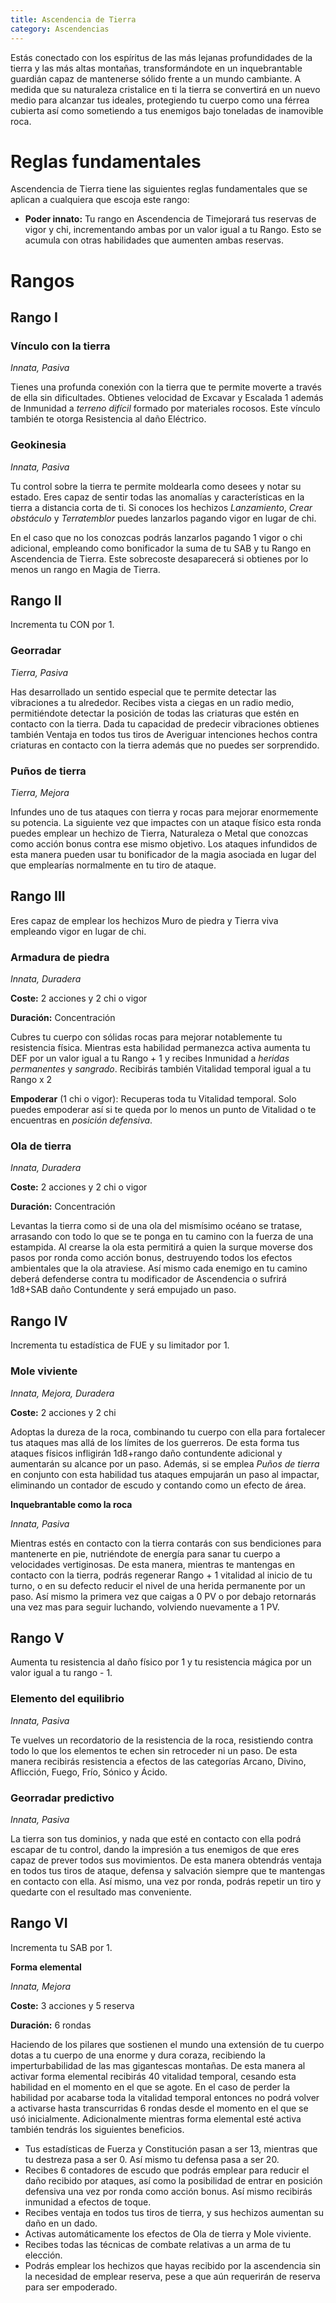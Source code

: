 ```yaml
---
title: Ascendencia de Tierra
category: Ascendencias
---
```


Estás conectado con los espíritus de las más lejanas profundidades de la tierra y las más altas montañas, transformándote en un inquebrantable guardián capaz de mantenerse sólido frente a un mundo cambiante. A medida que su naturaleza cristalice en ti la tierra se convertirá en un nuevo medio para alcanzar tus ideales, protegiendo tu cuerpo como una férrea cubierta así como sometiendo a tus enemigos bajo toneladas de inamovible roca.

# Reglas fundamentales

Ascendencia de Tierra tiene las siguientes reglas fundamentales que se aplican a cualquiera que escoja este rango:

- **Poder innato:** Tu rango en Ascendencia de Timejorará tus reservas de vigor y chi, incrementando ambas por un valor igual a tu Rango. Esto se acumula con otras habilidades que aumenten ambas reservas.

# Rangos

## Rango I

### Vínculo con la tierra

*Innata, Pasiva*

Tienes una profunda conexión con la tierra que te permite moverte a través de ella sin dificultades. Obtienes velocidad de Excavar y Escalada 1 además de Inmunidad a *terreno difícil* formado por materiales rocosos. Este vínculo también te otorga Resistencia al daño Eléctrico.

### Geokinesia

*Innata, Pasiva*

Tu control sobre la tierra te permite moldearla como desees y notar su estado. Eres capaz de sentir todas las anomalías y características en la tierra a distancia corta de ti. Si conoces los hechizos *Lanzamiento*, *Crear obstáculo* y *Terratemblor* puedes lanzarlos pagando vigor en lugar de chi. 

En el caso que no los conozcas podrás lanzarlos pagando 1 vigor o chi adicional, empleando como bonificador la suma de tu SAB y tu Rango en Ascendencia de Tierra. Este sobrecoste desaparecerá si obtienes por lo menos un rango en Magia de Tierra.

## Rango II

Incrementa tu CON por 1.

### Georradar

*Tierra, Pasiva*

Has desarrollado un sentido especial que te permite detectar las vibraciones a tu alrededor. Recibes vista a ciegas en un radio medio, permitiéndote detectar la posición de todas las criaturas que estén en contacto con la tierra. Dada tu capacidad de predecir vibraciones obtienes también Ventaja en todos tus tiros de Averiguar intenciones hechos contra criaturas en contacto con la tierra además que no puedes ser sorprendido.

### Puños de tierra

*Tierra, Mejora*

Infundes uno de tus ataques con tierra y rocas para mejorar enormemente su potencia. La siguiente vez que impactes con un ataque físico esta ronda puedes emplear un hechizo de Tierra, Naturaleza o Metal que conozcas como acción bonus contra ese mismo objetivo. Los ataques infundidos de esta manera pueden usar tu bonificador de la magia asociada en lugar del que emplearías normalmente en tu tiro de ataque.

## Rango III 

Eres capaz de emplear los hechizos Muro de piedra y Tierra viva empleando vigor en lugar de chi.

### Armadura de piedra

*Innata, Duradera*

**Coste:** 2 acciones y 2 chi o vigor

**Duración:** Concentración

Cubres tu cuerpo con sólidas rocas para mejorar notablemente tu resistencia física. Mientras esta habilidad permanezca activa aumenta tu DEF por un valor igual a tu Rango + 1 y recibes Inmunidad a *heridas permanentes* y *sangrado*. Recibirás también Vitalidad temporal igual a tu Rango x 2

**Empoderar** (1 chi o vigor): Recuperas toda tu Vitalidad temporal. Solo puedes empoderar así si te queda por lo menos un punto de Vitalidad o te encuentras en *posición defensiva*. 

### Ola de tierra

*Innata, Duradera*

**Coste:** 2 acciones y 2 chi o vigor

**Duración:** Concentración

Levantas la tierra como si de una ola del mismísimo océano se tratase, arrasando con todo lo que se te ponga en tu camino con la fuerza de una estampida. Al crearse la ola esta permitirá a quien la surque moverse dos pasos por ronda como acción bonus, destruyendo todos los efectos ambientales que la ola atraviese. Así mismo cada enemigo en tu camino deberá defenderse contra tu modificador de Ascendencia o sufrirá 1d8+SAB daño Contundente y será empujado un paso. 

## Rango IV 

Incrementa tu estadística de FUE y su limitador por 1.

### Mole viviente

*Innata, Mejora, Duradera*

**Coste:** 2 acciones y 2 chi

Adoptas la dureza de la roca, combinando tu cuerpo con ella para fortalecer tus ataques mas allá de los límites de los guerreros. De esta forma tus ataques físicos infligirán 1d8+rango daño contundente adicional y aumentarán su alcance por un paso. Además, si se emplea *Puños de tierra* en conjunto con esta habilidad tus ataques empujarán un paso al impactar, eliminando un contador de escudo y contando como un efecto de área. 

**Inquebrantable como la roca**

*Innata, Pasiva*

Mientras estés en contacto con la tierra contarás con sus bendiciones para mantenerte en pie, nutriéndote de energía para sanar tu cuerpo a velocidades vertiginosas. De esta manera, mientras te mantengas en contacto con la tierra, podrás regenerar Rango + 1 vitalidad al inicio de tu turno, o en su defecto reducir el nivel de una herida permanente por un paso. Así mismo la primera vez que caigas a 0 PV o por debajo retornarás una vez mas para seguir luchando, volviendo nuevamente a 1 PV.

## Rango V

Aumenta tu resistencia al daño físico por 1 y tu resistencia mágica por un valor igual a tu rango - 1.

### Elemento del equilibrio

*Innata, Pasiva*

Te vuelves un recordatorio de la resistencia de la roca, resistiendo contra todo lo que los elementos te echen sin retroceder ni un paso. De esta manera recibirás resistencia a efectos de las categorías Arcano, Divino, Aflicción, Fuego, Frío, Sónico y Ácido.

### Georradar predictivo

*Innata, Pasiva*

La tierra son tus dominios, y nada que esté en contacto con ella podrá escapar de tu control, dando la impresión a tus enemigos de que eres capaz de prever todos sus movimientos. De esta manera obtendrás ventaja en todos tus tiros de ataque, defensa y salvación siempre que te mantengas en contacto con ella. Así mismo, una vez por ronda, podrás repetir un tiro y quedarte con el resultado mas conveniente. 

## Rango VI

Incrementa tu SAB por 1.

**Forma elemental** 

*Innata, Mejora*

**Coste:** 3 acciones y 5 reserva

**Duración:** 6 rondas

Haciendo de los pilares que sostienen el mundo una extensión de tu cuerpo dotas a tu cuerpo de una enorme y dura coraza, recibiendo la imperturbabilidad de las mas gigantescas montañas. De esta manera al activar forma elemental recibirás 40 vitalidad temporal, cesando esta habilidad en el momento en el que se agote. En el caso de perder la habilidad por acabarse toda la vitalidad temporal entonces no podrá volver a activarse hasta transcurridas 6 rondas desde el momento en el que se usó inicialmente. Adicionalmente mientras forma elemental esté activa también tendrás los siguientes beneficios. 

- Tus estadísticas de Fuerza y Constitución pasan a ser 13, mientras que tu destreza pasa a ser 0. Así mismo tu defensa pasa a ser 20.
- Recibes 6 contadores de escudo que podrás emplear para reducir el daño recibido por ataques, así como la posibilidad de entrar en posición defensiva una vez por ronda como acción bonus. Así mismo recibirás inmunidad a efectos de toque. 
- Recibes ventaja en todos tus tiros de tierra, y sus hechizos aumentan su daño en un dado.
- Activas automáticamente los efectos de Ola de tierra y Mole viviente. 
- Recibes todas las técnicas de combate relativas a un arma de tu elección. 
- Podrás emplear los hechizos que hayas recibido por la ascendencia sin la necesidad de emplear reserva, pese a que aún requerirán de reserva para ser empoderado. 